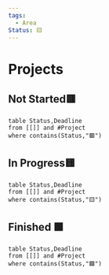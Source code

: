 ```yaml
---
tags:
  - Area
Status: 🟨
---
```

# Projects
## Not Started🟥
```dataview
table Status,Deadline
from [[]] and #Project 
where contains(Status,"🟥")
```




## In Progress🟨
```dataview
table Status,Deadline
from [[]] and #Project 
where contains(Status,"🟨")
```




## Finished 🟩
```dataview
table Status,Deadline
from [[]] and #Project 
where contains(Status,"🟩")
```



